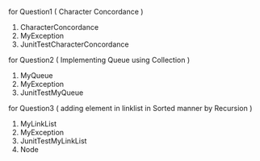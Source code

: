  for Question1 ( Character Concordance )
  1. CharacterConcordance
  2. MyException
  3. JunitTestCharacterConcordance

 for Question2 ( Implementing Queue using Collection )
  1. MyQueue
  2. MyException
  3. JunitTestMyQueue

 for Question3 ( adding element in linklist in Sorted manner by Recursion )
  1. MyLinkList
  2. MyException
  3. JunitTestMyLinkList
  4. Node
